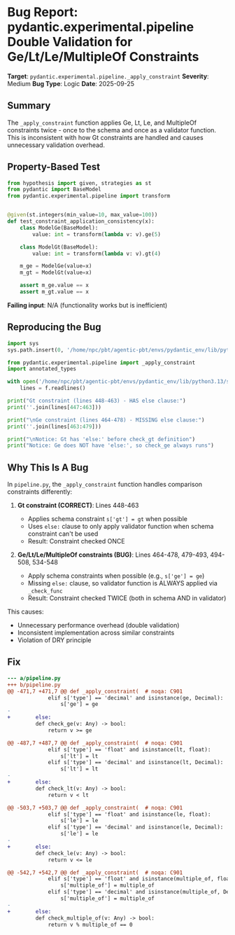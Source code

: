 # Bug Report: pydantic.experimental.pipeline Double Validation for Ge/Lt/Le/MultipleOf Constraints

**Target**: `pydantic.experimental.pipeline._apply_constraint`
**Severity**: Medium
**Bug Type**: Logic
**Date**: 2025-09-25

## Summary

The `_apply_constraint` function applies Ge, Lt, Le, and MultipleOf constraints twice - once to the schema and once as a validator function. This is inconsistent with how Gt constraints are handled and causes unnecessary validation overhead.

## Property-Based Test

```python
from hypothesis import given, strategies as st
from pydantic import BaseModel
from pydantic.experimental.pipeline import transform


@given(st.integers(min_value=10, max_value=100))
def test_constraint_application_consistency(x):
    class ModelGe(BaseModel):
        value: int = transform(lambda v: v).ge(5)

    class ModelGt(BaseModel):
        value: int = transform(lambda v: v).gt(4)

    m_ge = ModelGe(value=x)
    m_gt = ModelGt(value=x)

    assert m_ge.value == x
    assert m_gt.value == x
```

**Failing input**: N/A (functionality works but is inefficient)

## Reproducing the Bug

```python
import sys
sys.path.insert(0, '/home/npc/pbt/agentic-pbt/envs/pydantic_env/lib/python3.13/site-packages')

from pydantic.experimental.pipeline import _apply_constraint
import annotated_types

with open('/home/npc/pbt/agentic-pbt/envs/pydantic_env/lib/python3.13/site-packages/pydantic/experimental/pipeline.py', 'r') as f:
    lines = f.readlines()

print("Gt constraint (lines 448-463) - HAS else clause:")
print(''.join(lines[447:463]))

print("\nGe constraint (lines 464-478) - MISSING else clause:")
print(''.join(lines[463:479]))

print("\nNotice: Gt has 'else:' before check_gt definition")
print("Notice: Ge does NOT have 'else:', so check_ge always runs")
```

## Why This Is A Bug

In `pipeline.py`, the `_apply_constraint` function handles comparison constraints differently:

1. **Gt constraint (CORRECT)**: Lines 448-463
   - Applies schema constraint `s['gt'] = gt` when possible
   - Uses `else:` clause to only apply validator function when schema constraint can't be used
   - Result: Constraint checked ONCE

2. **Ge/Lt/Le/MultipleOf constraints (BUG)**: Lines 464-478, 479-493, 494-508, 534-548
   - Apply schema constraints when possible (e.g., `s['ge'] = ge`)
   - Missing `else:` clause, so validator function is ALWAYS applied via `_check_func`
   - Result: Constraint checked TWICE (both in schema AND in validator)

This causes:
- Unnecessary performance overhead (double validation)
- Inconsistent implementation across similar constraints
- Violation of DRY principle

## Fix

```diff
--- a/pipeline.py
+++ b/pipeline.py
@@ -471,7 +471,7 @@ def _apply_constraint(  # noqa: C901
             elif s['type'] == 'decimal' and isinstance(ge, Decimal):
                 s['ge'] = ge
-
+        else:
         def check_ge(v: Any) -> bool:
             return v >= ge

@@ -487,7 +487,7 @@ def _apply_constraint(  # noqa: C901
             elif s['type'] == 'float' and isinstance(lt, float):
                 s['lt'] = lt
             elif s['type'] == 'decimal' and isinstance(lt, Decimal):
                 s['lt'] = lt
-
+        else:
         def check_lt(v: Any) -> bool:
             return v < lt

@@ -503,7 +503,7 @@ def _apply_constraint(  # noqa: C901
             elif s['type'] == 'float' and isinstance(le, float):
                 s['le'] = le
             elif s['type'] == 'decimal' and isinstance(le, Decimal):
                 s['le'] = le
-
+        else:
         def check_le(v: Any) -> bool:
             return v <= le

@@ -542,7 +542,7 @@ def _apply_constraint(  # noqa: C901
             elif s['type'] == 'float' and isinstance(multiple_of, float):
                 s['multiple_of'] = multiple_of
             elif s['type'] == 'decimal' and isinstance(multiple_of, Decimal):
                 s['multiple_of'] = multiple_of
-
+        else:
         def check_multiple_of(v: Any) -> bool:
             return v % multiple_of == 0
```